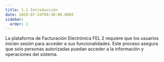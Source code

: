 ```yaml
---
title: 1.1 Introducción
date: 2024-07-24T09:30:00.000Z
sidebar:
  order: 1
---
```

La plataforma de Facturación Electrónica FEL 2 requiere que los usuarios inicien sesión para acceder a sus funcionalidades. Este proceso asegura que solo personas autorizadas puedan acceder a la información y operaciones del sistema.
